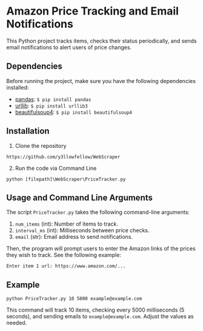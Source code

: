 # Amazon Price Tracking and Email Notifications

This Python project tracks items, checks their status periodically, and sends email notifications to alert users of price changes.


## Dependencies

Before running the project, make sure you have the following dependencies installed:

- [pandas](https://pandas.pydata.org/): `$ pip install pandas`
- [urllib](https://pypi.org/project/urllib3/): `$ pip install urllib3`
- [beautifulsoup4](https://www.crummy.com/software/BeautifulSoup/bs4/doc/): `$ pip install beautifulsoup4`

## Installation
1. Clone the repository
```commandline
https://github.com/y3llowfellow/WebScraper
```
2. Run the code via Command Line
```commandline
python [filepath]\WebScraper\PriceTracker.py
```

## Usage and Command Line Arguments

The script `PriceTracker.py` takes the following command-line arguments:

1. `num_items` (int): Number of items to track.
2. `interval_ms` (int): Milliseconds between price checks.
3. `email` (str): Email address to send notifications.

Then, the program will prompt users to enter the Amazon links of the prices they wish to track. See the following example:
```
Enter item 1 url: https://www.amazon.com/...
```

## Example

```python PriceTracker.py 10 5000 example@example.com```

This command will track 10 items, checking every 5000 milliseconds (5 seconds), and sending emails to `example@example.com`. Adjust the values as needed.



